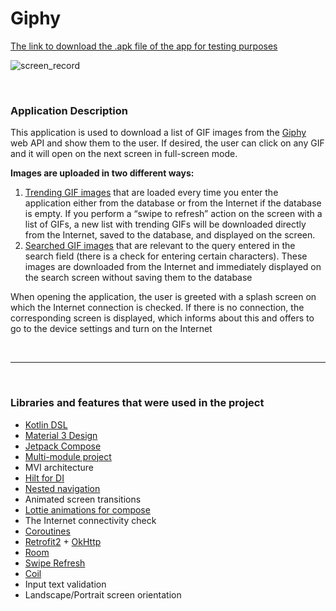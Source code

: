 # Giphy

[The link to download the .apk file of the app for testing purposes](https://drive.google.com/file/d/1YXiaUzhc4AQcCssE8YRQjT3SjT1FNXMb/view?usp=sharing)

![screen_record](screenRecord/giphy_sreen.gif)

<br>

### Application Description

This application is used to download a list of GIF images from the [Giphy](https://developers.giphy.com/) web API and show them to the user. 
If desired, the user can click on any GIF and it will open on the next screen in full-screen mode.

**Images are uploaded in two different ways:**
1. [Trending GIF images](https://developers.giphy.com/docs/api/endpoint/#trending) that are loaded every time you enter the application either from the database or from 
the Internet if the database is empty. If you perform a “swipe to refresh” action on the screen with 
a list of GIFs, a new list with trending GIFs will be downloaded directly from the Internet, saved to the database, 
and displayed on the screen.
2. [Searched GIF images](https://developers.giphy.com/docs/api/endpoint/#search) that are relevant to the query entered in the search field (there is a check for entering certain 
characters). These images are downloaded from the Internet and immediately displayed on the search screen 
without saving them to the database

When opening the application, the user is greeted with a splash screen on which the Internet connection is checked. 
If there is no connection, the corresponding screen is displayed, which informs about this and offers to go 
to the device settings and turn on the Internet

<br>

---

<br>

### Libraries and features that were used in the project


- [Kotlin DSL](https://docs.gradle.org/current/userguide/kotlin_dsl.html)
- [Material 3 Design](https://developer.android.com/jetpack/androidx/releases/compose-material3)
- [Jetpack Compose](https://developer.android.com/jetpack/compose)
- [Multi-module project](https://developer.android.com/topic/modularization)
- MVI architecture
- [Hilt for DI](https://dagger.dev/hilt/)
- [Nested navigation](https://developer.android.com/jetpack/compose/navigation#nested-nav)
- Animated screen transitions
- [Lottie animations for compose](https://github.com/airbnb/lottie/blob/master/android-compose.md)
- The Internet connectivity check
- [Coroutines](https://developer.android.com/kotlin/coroutines)
- [Retrofit2](https://square.github.io/retrofit/) + [OkHttp](https://square.github.io/okhttp/)
- [Room](https://developer.android.com/jetpack/androidx/releases/room)
- [Swipe Refresh](https://google.github.io/accompanist/swiperefresh/)
- [Coil](https://coil-kt.github.io/coil/)
- Input text validation
- Landscape/Portrait screen orientation